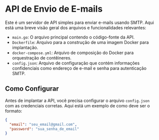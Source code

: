 # API de Envio de E-mails

Este é um servidor de API simples para enviar e-mails usando SMTP. Aqui está uma breve visão geral dos arquivos e funcionalidades relevantes:

- `main.go`: O arquivo principal contendo o código-fonte da API.
- `Dockerfile`: Arquivo para a construção de uma imagem Docker para implantação.
- `docker-compose.yml`: Arquivo de composição do Docker para orquestração de contêineres.
- `config.json`: Arquivo de configuração que contém informações confidenciais como endereço de e-mail e senha para autenticação SMTP.

## Como Configurar

Antes de implantar a API, você precisa configurar o arquivo `config.json` com as credenciais corretas. Aqui está um exemplo de como deve ser o formato:

```json
{
  "email": "seu_email@gmail.com",
  "password": "sua_senha_de_email"
}
